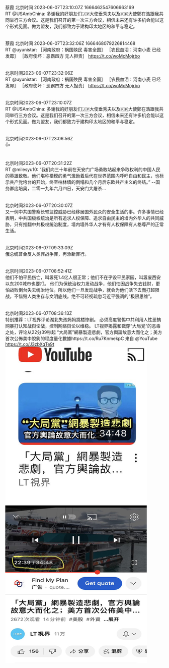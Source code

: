 蔡霞 北京时间 2023-06-07T23:10:07Z 1666462547606663169<br>RT @USAmbChina: 多谢我的好朋友们🇯🇵大使垂秀夫以及🇰🇷大使鄭在浩跟我共同举行三方会议。这是我们召开的第一次三方会议，相信未来还有许多机会能以这个形式见面。做为盟友，我们都致力于建构印太地区的和平与稳定。<br><br><br>蔡霞 北京时间 2023-06-07T23:32:06Z 1666468079226814468<br>RT @uyunistar: ［河南政府：祸国殃民  毒害全国］
［农民血泪：河南小麦  已经发霉］
［政府使坏：恶霸四方  无人担责］ https://t.co/woMcMojrbo<br><br><br>北京时间2023-06-07T23:32:06Z<br>RT @uyunistar: ［河南政府：祸国殃民  毒害全国］
［农民血泪：河南小麦  已经发霉］
［政府使坏：恶霸四方  无人担责］ https://t.co/woMcMojrbo<br><br><br>北京时间2023-06-07T23:10:07Z<br>RT @USAmbChina: 多谢我的好朋友们🇯🇵大使垂秀夫以及🇰🇷大使鄭在浩跟我共同举行三方会议。这是我们召开的第一次三方会议，相信未来还有许多机会能以这个形式见面。做为盟友，我们都致力于建构印太地区的和平与稳定。<br><br><br>北京时间2023-06-07T23:06:56Z<br>👍<br><br><br>北京时间2023-06-07T20:31:22Z<br>RT @milesyu10: “我们向三十年前在天安门广场勇敢站起来争取权利的中国人民的英雄致敬。他们堪称楷模的勇气激励着后代在世界范围内呼吁自由和民主，也标示共产党垮台的开始，终至柏林墙的倒塌和几个月后东欧共产主义的终结。”
--国务卿庞培奥，二零一九年六月四日，天安门大屠杀…<br><br><br>北京时间2023-06-07T20:30:07Z<br>又一例中共国警察长臂监控威胁已经移居国外民众的安全生活的事。许多事情已经表明，中共国极权统治是所有追求人权保障、追求自由民主的墙内外华人的共同威胁，只有推翻中共极权统治制度，墙内墙外华人才有有人权保障有人格尊严的正常生活。<br><br><br>北京时间2023-06-07T09:33:09Z<br>俄总统普金反人类罪战争罪，再添新罪行。<br><br><br>北京时间2023-06-07T08:52:41Z<br>他们不怕平民伤亡，叫嚣死1.4亿人很正常；他们不在乎毁平民家园，叫嚣废西安以东200城市也要打。
他们为保统治权力发动战争，他们怕因战争失去钱财，更怕战败倒台失去统治地位。所以他们一旦发动战争，就会为他们活下去而打超限战，不惜毁人类生存与文明底线。绝不可轻视疏忽习近平强调的“极限思维”。<br><br><br>北京时间2023-06-07T08:36:13Z<br>特别推荐：LT视界评论湖北失孩妈妈跳楼惨剧。
必须高度警惕中共利用人性恶搞网暴打认知战舆论战，控制网络舆论以维稳。
LT视界揭露和戳穿“大局党“的恶毒之处，评论从22分39秒起
“大局黨”網暴製造悲劇，官方輿論故意大而化之；美方首次公佈美中脫鉤的程度量化數據https://t.co/Ru7KnmekpC 来自 @YouTube https://t.co/J3zbXqTe9t<br><img src='/temp/image/2023/t-Month-6/1666242625572343809_0.jpg' width='450' height='500'><img src='/temp/image/2023/t-Month-6/1666242625572343809_1.jpg' width='450' height='500'><br><br>